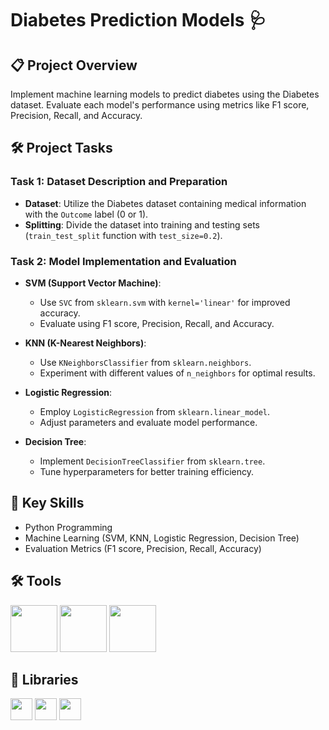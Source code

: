 # Diabetes Prediction Models 🩺

## 📋 Project Overview

Implement machine learning models to predict diabetes using the Diabetes dataset. Evaluate each model's performance using metrics like F1 score, Precision, Recall, and Accuracy.

## 🛠️ Project Tasks

### Task 1: Dataset Description and Preparation

- **Dataset**: Utilize the Diabetes dataset containing medical information with the `Outcome` label (0 or 1).
- **Splitting**: Divide the dataset into training and testing sets (`train_test_split` function with `test_size=0.2`).

### Task 2: Model Implementation and Evaluation

- **SVM (Support Vector Machine)**:
  - Use `SVC` from `sklearn.svm` with `kernel='linear'` for improved accuracy.
  - Evaluate using F1 score, Precision, Recall, and Accuracy.

- **KNN (K-Nearest Neighbors)**:
  - Use `KNeighborsClassifier` from `sklearn.neighbors`.
  - Experiment with different values of `n_neighbors` for optimal results.

- **Logistic Regression**:
  - Employ `LogisticRegression` from `sklearn.linear_model`.
  - Adjust parameters and evaluate model performance.

- **Decision Tree**:
  - Implement `DecisionTreeClassifier` from `sklearn.tree`.
  - Tune hyperparameters for better training efficiency.

## 🔑 Key Skills

- Python Programming
- Machine Learning (SVM, KNN, Logistic Regression, Decision Tree)
- Evaluation Metrics (F1 score, Precision, Recall, Accuracy)

## 🛠️ Tools

<img src="https://user-images.githubusercontent.com/84391594/152705364-f16bb223-41aa-4510-8113-51171dfe9953.png" height="75">
<img src="https://user-images.githubusercontent.com/84391594/152705271-083f8784-b3c9-4065-9733-ea3fa8ad5a7a.png" height="75">
<img src="https://user-images.githubusercontent.com/84391594/152705273-adffe1bf-b509-44d0-b3ac-671cce5071df.svg" height="75">

## 📖 Libraries

<p align="left">
  <img src="https://user-images.githubusercontent.com/84391594/152706127-ce41990f-2588-472a-b5df-6b403a5947e6.png" height="35">
  <img src="https://user-images.githubusercontent.com/84391594/152706130-5577011e-ecb3-47aa-af73-f6bd1bda05bc.png" height="35">
  <img src="https://user-images.githubusercontent.com/84391594/152706132-5939da7e-7d1e-43b8-9c46-2d3fe5198dda.png" height="35">
</p>

